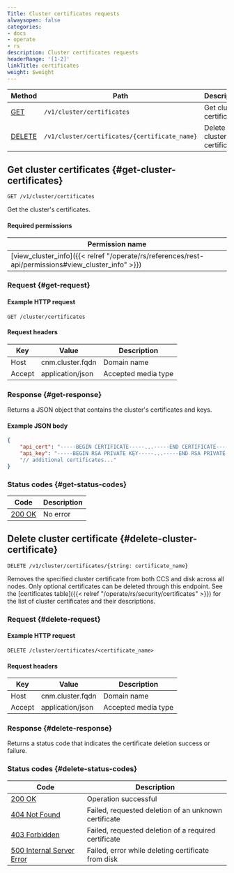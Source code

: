 ```yaml
---
Title: Cluster certificates requests
alwaysopen: false
categories:
- docs
- operate
- rs
description: Cluster certificates requests
headerRange: '[1-2]'
linkTitle: certificates
weight: $weight
---
```


| Method | Path | Description |
|--------|------|-------------|
| [GET](#get-cluster-certificates) | `/v1/cluster/certificates` | Get cluster certificates |
| [DELETE](#delete-cluster-certificate) | `/v1/cluster/certificates/{certificate_name}` | Delete cluster certificate |

## Get cluster certificates {#get-cluster-certificates}

	GET /v1/cluster/certificates

Get the cluster's certificates.

#### Required permissions

| Permission name |
|-----------------|
| [view_cluster_info]({{< relref "/operate/rs/references/rest-api/permissions#view_cluster_info" >}}) |

### Request {#get-request} 

#### Example HTTP request

	GET /cluster/certificates 


#### Request headers

| Key | Value | Description |
|-----|-------|-------------|
| Host | cnm.cluster.fqdn | Domain name |
| Accept | application/json | Accepted media type |

### Response {#get-response} 

Returns a JSON object that contains the cluster's certificates and keys.

#### Example JSON body

```json
{
    "api_cert": "-----BEGIN CERTIFICATE-----...-----END CERTIFICATE-----",
    "api_key": "-----BEGIN RSA PRIVATE KEY-----...-----END RSA PRIVATE KEY-----"
    "// additional certificates..."
}
```

### Status codes {#get-status-codes} 

| Code | Description |
|------|-------------|
| [200 OK](http://www.w3.org/Protocols/rfc2616/rfc2616-sec10.html#sec10.2.1) | No error |

## Delete cluster certificate {#delete-cluster-certificate}

	DELETE /v1/cluster/certificates/{string: certificate_name}

Removes the specified cluster certificate from both CCS and disk
across all nodes. Only optional certificates can be deleted through
this endpoint. See the [certificates table]({{< relref "/operate/rs/security/certificates" >}}) for the list of cluster certificates and their descriptions.

### Request {#delete-request} 

#### Example HTTP request

	DELETE /cluster/certificates/<certificate_name>


#### Request headers

| Key | Value | Description |
|-----|-------|-------------|
| Host | cnm.cluster.fqdn | Domain name |
| Accept | application/json | Accepted media type |

### Response {#delete-response} 

Returns a status code that indicates the certificate deletion success or failure.

### Status codes {#delete-status-codes} 

| Code | Description |
|------|-------------|
| [200 OK](http://www.w3.org/Protocols/rfc2616/rfc2616-sec10.html#sec10.2.1) | Operation successful |
| [404 Not Found](http://www.w3.org/Protocols/rfc2616/rfc2616-sec10.html#sec10.4.5) | Failed, requested deletion of an unknown certificate |
| [403 Forbidden](http://www.w3.org/Protocols/rfc2616/rfc2616-sec10.html#sec10.4.4) | Failed, requested deletion of a required certificate |
| [500 Internal Server Error](http://www.w3.org/Protocols/rfc2616/rfc2616-sec10.html#sec10.5.1) | Failed, error while deleting certificate from disk |
